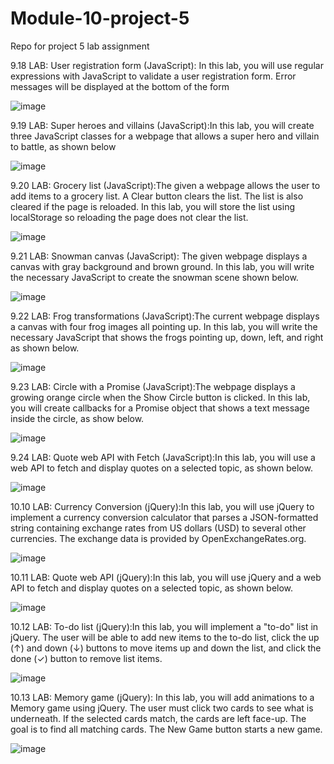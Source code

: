 # Module-10-project-5
Repo for project 5 lab assignment




9.18 LAB: User registration form (JavaScript): In this lab, you will use regular expressions with JavaScript to validate a user registration form. Error messages will be displayed at the bottom of the form

![image](https://github.com/user-attachments/assets/4b432e34-2f21-4b8b-8bae-7851bc11a68b)





9.19 LAB: Super heroes and villains (JavaScript):In this lab, you will create three JavaScript classes for a webpage that allows a super hero and villain to battle, as shown below

![image](https://github.com/user-attachments/assets/1ff5fea8-b6dc-462f-a593-53a2f1ab24e7)


9.20 LAB: Grocery list (JavaScript):The given a webpage allows the user to add items to a grocery list. A Clear button clears the list. The list is also cleared if the page is reloaded. In this lab, you will store the list using localStorage so reloading the page does not clear the list.

![image](https://github.com/user-attachments/assets/96ff2885-1aa4-4796-9c14-6dc149ea6693)


9.21 LAB: Snowman canvas (JavaScript): The given webpage displays a canvas with gray background and brown ground. In this lab, you will write the necessary JavaScript to create the snowman scene shown below.

![image](https://github.com/user-attachments/assets/19002357-cdd7-4f9a-956f-8887b55b19a3)

9.22 LAB: Frog transformations (JavaScript):The current webpage displays a canvas with four frog images all pointing up. In this lab, you will write the necessary JavaScript that shows the frogs pointing up, down, left, and right as shown below.

![image](https://github.com/user-attachments/assets/bc36d286-4332-4ded-882c-5583dada6d22)


9.23 LAB: Circle with a Promise (JavaScript):The webpage displays a growing orange circle when the Show Circle button is clicked. In this lab, you will create callbacks for a Promise object that shows a text message inside the circle, as show below.

![image](https://github.com/user-attachments/assets/71be455e-c58c-4be6-bc20-62610731d277)

9.24 LAB: Quote web API with Fetch (JavaScript):In this lab, you will use a web API to fetch and display quotes on a selected topic, as shown below.

![image](https://github.com/user-attachments/assets/658771dd-c3ab-4233-9e8e-573bf96add07)

10.10 LAB: Currency Conversion (jQuery):In this lab, you will use jQuery to implement a currency conversion calculator that parses a JSON-formatted string containing exchange rates from US dollars (USD) to several other currencies. The exchange data is provided by OpenExchangeRates.org.

![image](https://github.com/user-attachments/assets/59ee04a2-11ae-4c93-9e71-752facd58a9d)

10.11 LAB: Quote web API (jQuery):In this lab, you will use jQuery and a web API to fetch and display quotes on a selected topic, as shown below.

![image](https://github.com/user-attachments/assets/b11eba20-71bb-466d-90a6-60ef72e4993f)

10.12 LAB: To-do list (jQuery):In this lab, you will implement a "to-do" list in jQuery. The user will be able to add new items to the to-do list, click the up (↑) and down (↓) buttons to move items up and down the list, and click the done (✓) button to remove list items.

![image](https://github.com/user-attachments/assets/2e994178-8ee9-4565-8e5f-5ba878eb1178)

10.13 LAB: Memory game (jQuery): In this lab, you will add animations to a Memory game using jQuery. The user must click two cards to see what is underneath. If the selected cards match, the cards are left face-up. The goal is to find all matching cards. The New Game button starts a new game.

![image](https://github.com/user-attachments/assets/d9551007-570a-4ad8-a254-29ed9c1692b1)










